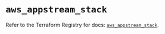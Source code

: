 # `aws_appstream_stack`

Refer to the Terraform Registry for docs: [`aws_appstream_stack`](https://registry.terraform.io/providers/hashicorp/aws/6.12.0/docs/resources/appstream_stack).
